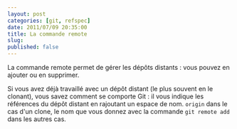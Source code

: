```yaml
---
layout: post
categories: [git, refspec]
date: 2011/07/09 20:35:00
title: La commande remote
slug:
published: false
---
```


La commande remote permet de gérer les dépôts distants : vous pouvez en
ajouter ou en supprimer.



Si vous avez déjà travaillé avec un dépôt distant (le plus souvent
en le clonant), vous savez comment se comporte Git : il vous indique
les références du dépôt distant en rajoutant un espace de nom. `origin`
dans le cas d'un clone, le nom que vous donnez avec la commande `git remote add`
dans les autres cas.
